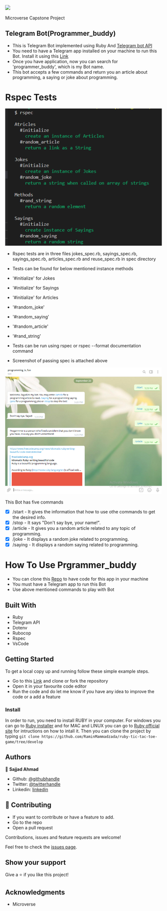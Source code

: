 ![](https://img.shields.io/badge/Microverse-blueviolet)

Microverse Capstone Project

## Telegram Bot(Programmer_buddy)

- This is Telegram Bot implemented using Ruby And [Telegram bot API](https://core.telegram.org/bots/api)
- You need to have a Telegram app installed on your machine to run this Bot. Install it using this [Link](https://desktop.telegram.org/)
- Once you have application, now you can search for 'programmer_buddy', which is my Bot name.
- This bot accepts a few commands and return you an article about programming, a saying or joke about programming.

# Rspec Tests

![screenshot](./images/tests.png)

- Rspec tests are in three files jokes_spec.rb, sayings_spec.rb, sayings_spec.rb, articles_spec.rb and reuse_spec.rb in spec directory
- Tests can be found for below mentioned instance methods

- '#initialize' for Jokes
- '#initialize' for Sayings
- '#initialize' for Articles
- '#random_joke'
- '#random_saying'
- '#random_article'
- '#rand_string'

- Tests can be run using rspec or rspec --format documentation command
- Screenshot of passing spec is attached above

![screenshot](./images/application.png)

This Bot has five commands

- [x] /start - It gives the information that how to use othe commands to get the desired info.
- [x] /stop  - It says "Don't say bye, your name!".
- [x] /article - It gives you a random article related to any topic of programming.
- [x] /joke - It displays a random joke related to programming.
- [x] /saying - It displays a random saying related to programming.

# How To Use Prgrammer_buddy

- You can clone this [Repo](https://github.com/SajjadAhmad14/Telegram-bot) to have code for this app in your machine
- You must have a Telegram app to run this Bot
- Use above mentioned commands to play with Bot

## Built With

- Ruby
- Telegram API
- Dotenv
- Rubocop
- Rspec
- VsCode

## Getting Started

To get a local copy up and running follow these simple example steps.
- Go to this [Link](https://github.com/SajjadAhmad14/Telegram-bot) and clone or fork the repository
- Open it in your favourite code editor
- Run the code and do let me know if you have any idea to improve the code or a add a feature

### Install

In order to run, you need to install RUBY in your computer. For windows you can go to [Ruby installer](https://rubyinstaller.org/) and for MAC and LINUX you can go to [Ruby official site](https://www.ruby-lang.org/en/downloads/) for intructions on how to intall it.
Then you can clone the project by typing ```git clone https://github.com/RaminMammadzada/ruby-tic-tac-toe-game/tree/develop```

## Authors

👤 **Sajjad Ahmad**

- Github: [@githubhandle](https://github.com/SajjadAhmad14)
- Twitter: [@twitterhandle](https://twitter.com/Sajjad_Ahmad14)
- Linkedin: [linkedin](https://linkedin.com/sajjad-ahmad-86102117a/)

## 🤝 Contributing

- If you want to contribute or have a feature to add.
- Go to the repo
- Open a pull request

Contributions, issues and feature requests are welcome!

Feel free to check the [issues page](https://github.com/SajjadAhmad14/Telegram-bot/issues).

## Show your support

Give a ⭐️ if you like this project!

## Acknowledgments

- Microverse

